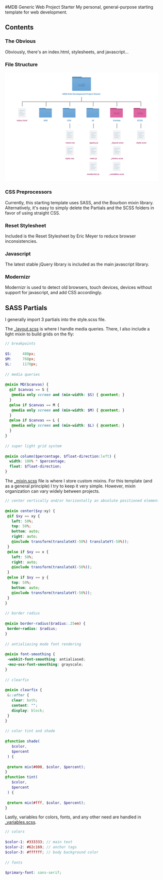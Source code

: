 #MDB Generic Web Project Starter
My personal, general-purpose starting template for web development.

## Contents


### The Obvious

Obviously, there's an index.html, stylesheets, and javascript...

### File Structure

![Project Starter File Structure](https://raw.githubusercontent.com/mattdanielbrown/mdb-generic-web-project-starter/master/file-organization.png)

### CSS Preprocessors

Currently, this starting template uses SASS, and the Bourbon mixin library. Alternatively, it's easy to simply delete the Partials and the SCSS folders in favor of using straight CSS.

### Reset Stylesheet

Included is the Reset Stylesheet by Eric Meyer to reduce browser inconsistencies.

### Javascript

The latest stable jQuery library is included as the main javascript library.

### Modernizr

Modernizr is used to detect old browsers, touch devices, devices without support for javascript, and add CSS accordingly.


## SASS Partials

I generally import 3 partials into the style.scss file.

The [_layout.scss](https://github.com/mattdanielbrown/mdb-generic-web-project-starter/blob/master/partials/_layout.scss) is where I handle media queries. There, I also include a light mixin to build grids on the fly:

```scss
// breakpoints

$S:     480px;   
$M:     768px;     
$L:     1170px;     

// media queries

@mixin MQ($canvas) {
  @if $canvas == S {
   @media only screen and (min-width: $S) { @content; }
  }
  @else if $canvas == M {
   @media only screen and (min-width: $M) { @content; }
  }
  @else if $canvas == L {
   @media only screen and (min-width: $L) { @content; }
  }
}

// super light grid system

@mixin column($percentage, $float-direction:left) {
  width: 100% * $percentage;
  float: $float-direction;
}
```

 The [_mixin.scss](https://github.com/mattdanielbrown/mdb-generic-web-project-starter/blob/master/partials/_mixins.scss) file is where I store custom mixins. For this template (and as a general principle) I try to keep it very simple. However, mixin organization can vary widely between projects.

 ```scss
 // center vertically and/or horizontally an absolute positioned element

@mixin center($xy:xy) {
  @if $xy == xy {
    left: 50%;
    top: 50%;
    bottom: auto;
    right: auto;
    @include transform(translateX(-50%) translateY(-50%));
  }
  @else if $xy == x {
    left: 50%;
    right: auto;
    @include transform(translateX(-50%));
  }
  @else if $xy == y {
    top: 50%;
    bottom: auto;
    @include transform(translateY(-50%));
  }
}

// border radius

@mixin border-radius($radius:.25em) {
  border-radius: $radius;
}

// antialiasing mode font rendering

@mixin font-smoothing {
  -webkit-font-smoothing: antialiased;
  -moz-osx-font-smoothing: grayscale;
}

// clearfix

@mixin clearfix {
  &::after {
    clear: both;
    content: "";
    display: block;
  }
}

// color tint and shade

@function shade(
    $color,
    $percent
  ) {

  @return mix(#000, $color, $percent);
}
@function tint(
    $color,
    $percent
  ) {

  @return mix(#fff, $color, $percent);
}
 ```

 Lastly, variables for colors, fonts, and any other need are handled in [_variables.scss](https://github.com/mattdanielbrown/mdb-generic-web-project-starter/blob/master/partials/_variables.scss).

 ```scss
 // colors

$color-1: #333333; // main text
$color-2: #62c169; // anchor tags
$color-3: #ffffff; // body background color

// fonts

$primary-font: sans-serif;
 ```

